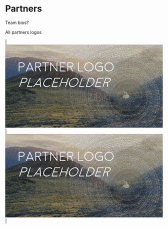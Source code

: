 # Partners

Team bios?

All partners logos

| <a href="https://www.ljmu.ac.uk/">
         <img alt="LJMU logo" src="img/placeholder.png"
         class = "logos">
      </a> | <a href="=https://www.forestresearch.gov.uk/">
         <img alt="Forest Research logo" src="img/placeholder.png"
         class = "logos">
      </a> |
                               
